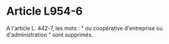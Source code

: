 # Article L954-6

A l'article L. 442-7, les mots : " ou coopérative d'entreprise ou d'administration " sont supprimés.
